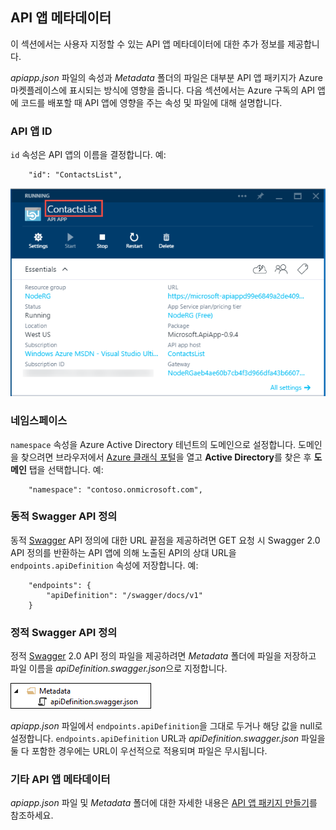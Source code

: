 ## API 앱 메타데이터

이 섹션에서는 사용자 지정할 수 있는 API 앱 메타데이터에 대한 추가 정보를 제공합니다.

*apiapp.json* 파일의 속성과 *Metadata* 폴더의 파일은 대부분 API 앱 패키지가 Azure 마켓플레이스에 표시되는 방식에 영향을 줍니다. 다음 섹션에서는 Azure 구독의 API 앱에 코드를 배포할 때 API 앱에 영향을 주는 속성 및 파일에 대해 설명합니다.

### API 앱 ID 

`id` 속성은 API 앱의 이름을 결정합니다. 예:

		"id": "ContactsList",

![](./media/app-service-api-direct-deploy-metadata/apiappname.png)

### 네임스페이스

`namespace` 속성을 Azure Active Directory 테넌트의 도메인으로 설정합니다. 도메인을 찾으려면 브라우저에서 [Azure 클래식 포털](https://manage.windowsazure.com/)을 열고 **Active Directory**를 찾은 후 **도메인** 탭을 선택합니다. 예:

		"namespace": "contoso.onmicrosoft.com",

### 동적 Swagger API 정의

동적 [Swagger](http://swagger.io/) API 정의에 대한 URL 끝점을 제공하려면 GET 요청 시 Swagger 2.0 API 정의를 반환하는 API 앱에 의해 노출된 API의 상대 URL을 `endpoints.apiDefinition` 속성에 저장합니다. 예:

		"endpoints": {
		    "apiDefinition": "/swagger/docs/v1"
		}

### 정적 Swagger API 정의

정적 [Swagger](http://swagger.io/) 2.0 API 정의 파일을 제공하려면 *Metadata* 폴더에 파일을 저장하고 파일 이름을 *apiDefinition.swagger.json*으로 지정합니다.

![](./media/app-service-api-direct-deploy-metadata/apidefinmetadata.png)

*apiapp.json* 파일에서 `endpoints.apiDefinition`을 그대로 두거나 해당 값을 null로 설정합니다. `endpoints.apiDefinition` URL과 *apiDefinition.swagger.json* 파일을 둘 다 포함한 경우에는 URL이 우선적으로 적용되며 파일은 무시됩니다.
 
### 기타 API 앱 메타데이터

*apiapp.json* 파일 및 *Metadata* 폴더에 대한 자세한 내용은 [API 앱 패키지 만들기](app-service-api-create-package.md)를 참조하세요.


<!--HONumber=54-->